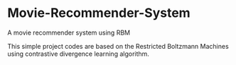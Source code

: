 # Movie-Recommender-System
A movie recommender system using RBM

This simple project codes are based on the Restricted Boltzmann Machines using contrastive divergence learning algorithm. 
